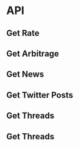 # API

## Get Rate

## Get Arbitrage

## Get News

## Get Twitter Posts

## Get Threads

## Get Threads
